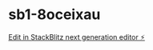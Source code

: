 # sb1-8oceixau

[Edit in StackBlitz next generation editor ⚡️](https://stackblitz.com/~/github.com/hananzlot/sb1-8oceixau)